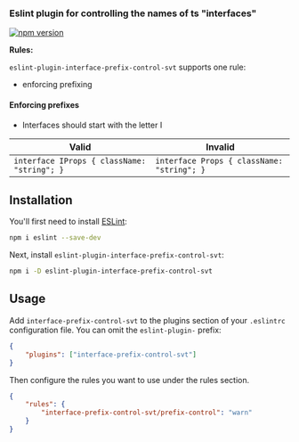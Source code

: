 ### Eslint plugin for controlling the names of ts "interfaces"

[![npm version](https://img.shields.io/npm/v/eslint-plugin-interface-prefix-control-svt)](https://www.npmjs.com/package/eslint-plugin-interface-prefix-control-svt)

**Rules:**

`eslint-plugin-interface-prefix-control-svt` supports one rule:

-   enforcing prefixing

#### Enforcing prefixes

-   Interfaces should start with the letter I

| Valid                                       | Invalid                                    |
| ------------------------------------------- | ------------------------------------------ |
| `interface IProps { className: "string"; }` | `interface Props { className: "string"; }` |

## Installation

You'll first need to install [ESLint](https://eslint.org/):

```sh
npm i eslint --save-dev
```

Next, install `eslint-plugin-interface-prefix-control-svt`:

```sh
npm i -D eslint-plugin-interface-prefix-control-svt
```

## Usage

Add `interface-prefix-control-svt` to the plugins section of your `.eslintrc` configuration file. You can omit the `eslint-plugin-` prefix:

```json
{
    "plugins": ["interface-prefix-control-svt"]
}
```

Then configure the rules you want to use under the rules section.

```json
{
    "rules": {
        "interface-prefix-control-svt/prefix-control": "warn"
    }
}
```
